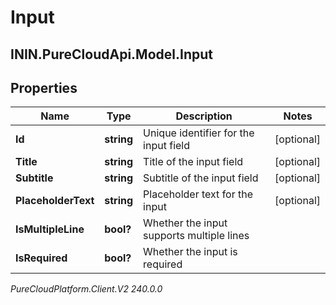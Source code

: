 # Input

## ININ.PureCloudApi.Model.Input

## Properties

|Name | Type | Description | Notes|
|------------ | ------------- | ------------- | -------------|
| **Id** | **string** | Unique identifier for the input field | [optional] |
| **Title** | **string** | Title of the input field | [optional] |
| **Subtitle** | **string** | Subtitle of the input field | [optional] |
| **PlaceholderText** | **string** | Placeholder text for the input | [optional] |
| **IsMultipleLine** | **bool?** | Whether the input supports multiple lines | |
| **IsRequired** | **bool?** | Whether the input is required | |



_PureCloudPlatform.Client.V2 240.0.0_

